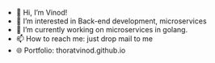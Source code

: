 - 👋 Hi, I’m Vinod!
- 👀 I’m interested in Back-end development, microservices
- 🌱 I’m currently working on microservices in golang.
- 📫 How to reach me: just drop mail to me
- 🌐 Portfolio: thoratvinod.github.io
<!---
thoratvinod/thoratvinod is a ✨ special ✨ repository because its `README.md` (this file) appears on your GitHub profile.
You can click the Preview link to take a look at your changes.
--->
